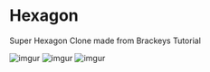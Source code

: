 # Hexagon
 Super Hexagon Clone made from Brackeys Tutorial
 
![imgur](https://imgur.com/EyFyKAD)
![imgur](https://imgur.com/7DYIAkK)
![imgur](https://imgur.com/7ymn4KH)
